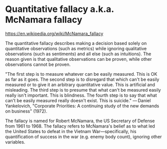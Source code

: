 # Quantitative fallacy a.k.a. McNamara fallacy

https://en.wikipedia.org/wiki/McNamara_fallacy

The quantitative fallacy describes making a decision based solely on quantitative observations (such as metrics) while ignoring qualitative observations (such as sentiments) and all else (such as intuitions). The reason given is that qualitative observations can be proven, while other observations cannot be proven.

"The first step is to measure whatever can be easily measured. This is OK as far as it goes. The second step is to disregard that which can't be easily measured or to give it an arbitrary quantitative value. This is artificial and misleading. The third step is to presume that what can't be measured easily really isn't important. This is blindness. The fourth step is to say that what can't be easily measured really doesn't exist. This is suicide."
 — Daniel Yankelovich, "Corporate Priorities: A continuing study of the new demands on business" (1972).

The fallacy is named for Robert McNamara, the US Secretary of Defense from 1961 to 1968. The fallacy refers to McNamara's belief as to what led the United States to defeat in the Vietnam War—specifically, his quantification of success in the war (e.g. enemy body count), ignoring other variables.
